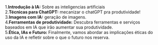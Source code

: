 1.**Introdução à IA:** Sobre as inteligencias artificiais  
2.**Técnicas para ChatGPT:** mecanizar o chatGPT pra produtividade!  
3.**Imagens com IA:** geração de imagens.  
4.**Ferramentas de produtividade:** Descubra ferramentas e serviços baseados em IA que irão aumentar sua produtividade.  
5.**Ética, IAs e Futuro:** Finalmente, vamos abordar as implicações éticas do uso da IA e refletir sobre o que o futuro nos reserva.  
